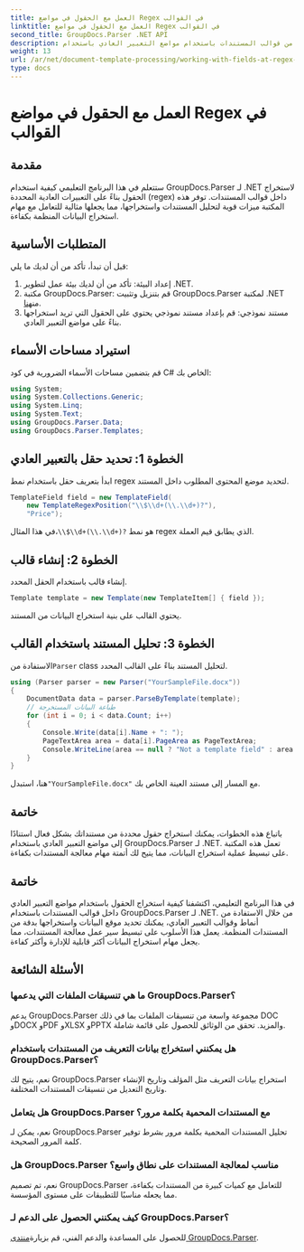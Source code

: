 ```yaml
---
title: العمل مع الحقول في مواضع Regex في القوالب
linktitle: العمل مع الحقول في مواضع Regex في القوالب
second_title: GroupDocs.Parser .NET API
description: تعرف على كيفية استخراج البيانات من قوالب المستندات باستخدام مواضع التعبير العادي باستخدام GroupDocs.Parser لـ .NET. أتمتة مهام استخراج البيانات الخاصة بك بكفاءة.
weight: 13
url: /ar/net/document-template-processing/working-with-fields-at-regex-positions-in-templates/
type: docs
---
```

# العمل مع الحقول في مواضع Regex في القوالب

## مقدمة
ستتعلم في هذا البرنامج التعليمي كيفية استخدام GroupDocs.Parser لـ .NET لاستخراج الحقول بناءً على التعبيرات العادية المحددة (regex) داخل قوالب المستندات. توفر هذه المكتبة ميزات قوية لتحليل المستندات واستخراجها، مما يجعلها مثالية للتعامل مع مهام استخراج البيانات المنظمة بكفاءة.
## المتطلبات الأساسية
قبل أن تبدأ، تأكد من أن لديك ما يلي:
1. إعداد البيئة: تأكد من أن لديك بيئة عمل لتطوير .NET.
2.  مكتبة GroupDocs.Parser: قم بتنزيل وتثبيت GroupDocs.Parser لمكتبة .NET من[هنا](https://releases.groupdocs.com/parser/net/).
3. مستند نموذجي: قم بإعداد مستند نموذجي يحتوي على الحقول التي تريد استخراجها بناءً على مواضع التعبير العادي.

## استيراد مساحات الأسماء
قم بتضمين مساحات الأسماء الضرورية في كود C# الخاص بك:
```csharp
using System;
using System.Collections.Generic;
using System.Linq;
using System.Text;
using GroupDocs.Parser.Data;
using GroupDocs.Parser.Templates;
```
## الخطوة 1: تحديد حقل بالتعبير العادي
ابدأ بتعريف حقل باستخدام نمط regex لتحديد موضع المحتوى المطلوب داخل المستند.
```csharp
TemplateField field = new TemplateField(
    new TemplateRegexPosition("\\$\\d+(\\.\\d+)?"),
    "Price");
```
 في هذا المثال،`\\$\\d+(\\.\\d+)?` هو نمط regex الذي يطابق قيم العملة.
## الخطوة 2: إنشاء قالب
إنشاء قالب باستخدام الحقل المحدد.
```csharp
Template template = new Template(new TemplateItem[] { field });
```
يحتوي القالب على بنية استخراج البيانات من المستند.
## الخطوة 3: تحليل المستند باستخدام القالب
 الاستفادة من`Parser` class لتحليل المستند بناءً على القالب المحدد.
```csharp
using (Parser parser = new Parser("YourSampleFile.docx"))
{
    DocumentData data = parser.ParseByTemplate(template);
    // طباعة البيانات المستخرجة
    for (int i = 0; i < data.Count; i++)
    {
        Console.Write(data[i].Name + ": ");
        PageTextArea area = data[i].PageArea as PageTextArea;
        Console.WriteLine(area == null ? "Not a template field" : area.Text);
    }
}
```
 هنا، استبدل`"YourSampleFile.docx"` مع المسار إلى مستند العينة الخاص بك.

## خاتمة
باتباع هذه الخطوات، يمكنك استخراج حقول محددة من مستنداتك بشكل فعال استنادًا إلى مواضع التعبير العادي باستخدام GroupDocs.Parser لـ .NET. تعمل هذه المكتبة على تبسيط عملية استخراج البيانات، مما يتيح لك أتمتة مهام معالجة المستندات بكفاءة.

## خاتمة
في هذا البرنامج التعليمي، اكتشفنا كيفية استخراج الحقول باستخدام مواضع التعبير العادي داخل قوالب المستندات باستخدام GroupDocs.Parser لـ .NET. من خلال الاستفادة من أنماط وقوالب التعبير العادي، يمكنك تحديد موقع البيانات واستخراجها بدقة من المستندات المنظمة. يعمل هذا الأسلوب على تبسيط سير عمل معالجة المستندات، مما يجعل مهام استخراج البيانات أكثر قابلية للإدارة وأكثر كفاءة.

## الأسئلة الشائعة
### ما هي تنسيقات الملفات التي يدعمها GroupDocs.Parser؟
يدعم GroupDocs.Parser مجموعة واسعة من تنسيقات الملفات بما في ذلك DOC وDOCX وPDF وXLSX وPPTX والمزيد. تحقق من الوثائق للحصول على قائمة شاملة.
### هل يمكنني استخراج بيانات التعريف من المستندات باستخدام GroupDocs.Parser؟
نعم، يتيح لك GroupDocs.Parser استخراج بيانات التعريف مثل المؤلف وتاريخ الإنشاء وتاريخ التعديل من تنسيقات المستندات المختلفة.
### هل يتعامل GroupDocs.Parser مع المستندات المحمية بكلمة مرور؟
نعم، يمكن لـ GroupDocs.Parser تحليل المستندات المحمية بكلمة مرور بشرط توفير كلمة المرور الصحيحة.
### هل GroupDocs.Parser مناسب لمعالجة المستندات على نطاق واسع؟
نعم، تم تصميم GroupDocs.Parser للتعامل مع كميات كبيرة من المستندات بكفاءة، مما يجعله مناسبًا للتطبيقات على مستوى المؤسسة.
### كيف يمكنني الحصول على الدعم لـ GroupDocs.Parser؟
 للحصول على المساعدة والدعم الفني، قم بزيارة[منتدى GroupDocs.Parser](https://forum.groupdocs.com/c/parser/17).